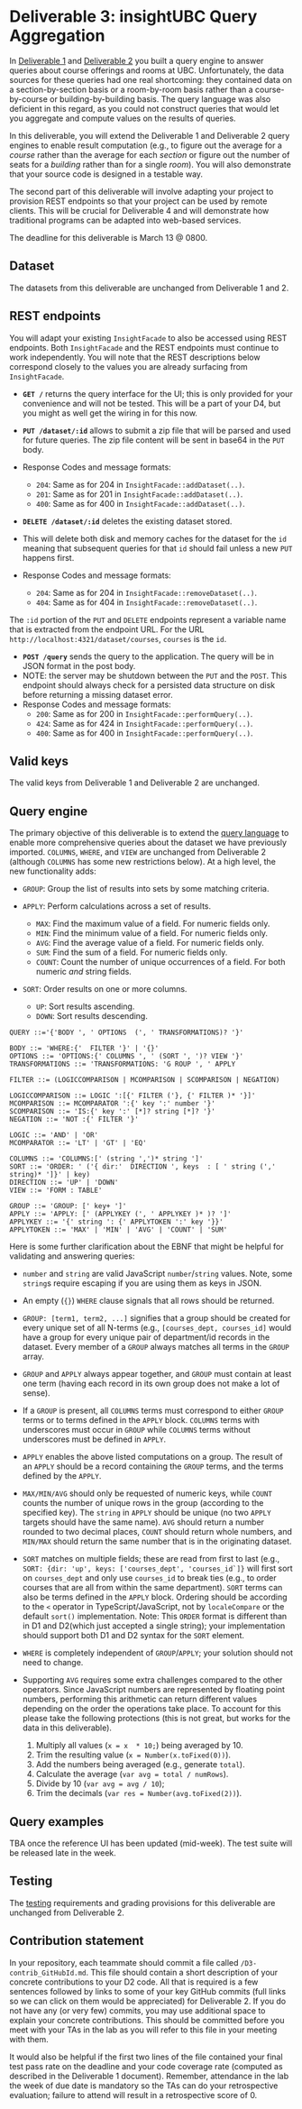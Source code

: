 # Deliverable 3: insightUBC Query Aggregation


In [Deliverable 1](Deliverable1.md) and [Deliverable 2](Deliverable2.md) you built a query engine to answer queries about course offerings and rooms at UBC. Unfortunately, the data sources for these queries had one real shortcoming: they contained data on a section-by-section basis or a room-by-room basis rather than a course-by-course or building-by-building basis. The query language was also deficient in this regard, as you could not construct queries that would let you aggregate and compute values on the results of queries.

In this deliverable, you will extend the Deliverable 1 and Deliverable 2 query engines to enable result computation (e.g., to figure out the average for a _course_ rather than the average for each _section_ or figure out the number of seats for a _building_ rather than for a single _room_). You will also demonstrate that your source code is designed in a testable way.

The second part of this deliverable will involve adapting your project to provision REST endpoints so that your project can be used by remote clients. This will be crucial for Deliverable 4 and will demonstrate how traditional programs can be adapted into web-based services.

The deadline for this deliverable is March 13 @ 0800.

## Dataset

The datasets from this deliverable are unchanged from Deliverable 1 and 2.

## REST endpoints

You will adapt your existing ```InsightFacade``` to also be accessed using REST endpoints. Both ```InsightFacade``` and the REST endpoints must continue to work independently. You will note that the REST descriptions below correspond closely to the values you are already surfacing from ```InsightFacade```.

* **```GET /```** returns the query interface for the UI; this is only provided for your convenience and will not be tested. This will be a part of your D4, but you might as well get the wiring in for this now.

* **```PUT /dataset/:id```** allows to submit a zip file that will be parsed and used for future queries. The zip file content will be sent in base64 in the ```PUT``` body. 
* Response Codes and message formats:
     * ```204```: Same as for 204 in ```InsightFacade::addDataset(..)```.
     * ```201```: Same as for 201 in ```InsightFacade::addDataset(..)```.
     * ```400```: Same as for 400 in ```InsightFacade::addDataset(..)```.

* **```DELETE /dataset/:id```** deletes the existing dataset stored. 
 * This will delete both disk and memory caches for the dataset for the ```id``` meaning that subsequent queries for that ```id``` should fail unless a new ```PUT``` happens first.
 * Response Codes and message formats:
     * ```204```: Same as for 204 in ```InsightFacade::removeDataset(..)```.
     * ```404```: Same as for 404 in ```InsightFacade::removeDataset(..)```.

The ```:id``` portion of the ```PUT``` and ```DELETE``` endpoints represent a variable name that is extracted from the endpoint URL. For the URL ```http://localhost:4321/dataset/courses```, ```courses``` is the ```id```.

* **```POST /query```** sends the query to the application. The query will be in JSON format in the post body. 
 * NOTE: the server may be shutdown between the ```PUT``` and the ```POST```. This endpoint should always check for a persisted data structure on disk before returning a missing dataset error.
 * Response Codes and message formats:
     * ```200```: Same as for 200 in ```InsightFacade::performQuery(..)```.
     * ```424```: Same as for 424 in ```InsightFacade::performQuery(..)```.
     * ```400```: Same as for 400 in ```InsightFacade::performQuery(..)```.
    
## Valid keys

The valid keys from Deliverable 1 and Deliverable 2 are unchanged.

## Query engine

The primary objective of this deliverable is to extend the [query language](Deliverable1.md#query-engine) to enable more comprehensive queries about the dataset we have previously imported. ```COLUMNS```, ```WHERE```, and ```VIEW``` are unchanged from Deliverable 2 (although ```COLUMNS``` has some new restrictions below). At a high level, the new functionality adds:

* ```GROUP```: Group the list of results into sets by some matching criteria.

* ```APPLY```: Perform calculations across a set of results.
  * ```MAX```: Find the maximum value of a field. For numeric fields only.
  * ```MIN```: Find the minimum value of a field. For numeric fields only.
  * ```AVG```: Find the average value of a field. For numeric fields only.
  * ```SUM```: Find the sum of a field. For numeric fields only.
  * ```COUNT```: Count the number of unique occurrences of a field. For both numeric _and_ string fields.
  
* ```SORT```: Order results on one or more columns.
  * ```UP```: Sort results ascending.
  * ```DOWN```: Sort results descending.

```
QUERY ::='{'BODY ', ' OPTIONS  (', ' TRANSFORMATIONS)? '}'

BODY ::= 'WHERE:{'  FILTER '}' | '{}'
OPTIONS ::= 'OPTIONS:{' COLUMNS ', ' (SORT ', ')? VIEW '}'
TRANSFORMATIONS ::= 'TRANSFORMATIONS: 'G ROUP ', ' APPLY

FILTER ::= (LOGICCOMPARISON | MCOMPARISON | SCOMPARISON | NEGATION)

LOGICCOMPARISON ::= LOGIC ':[{' FILTER ('}, {' FILTER )* '}]'  
MCOMPARISON ::= MCOMPARATOR ':{' key ':' number '}'  
SCOMPARISON ::= 'IS:{' key ':' [*]? string [*]? '}'  
NEGATION ::= 'NOT :{' FILTER '}'

LOGIC ::= 'AND' | 'OR' 
MCOMPARATOR ::= 'LT' | 'GT' | 'EQ' 

COLUMNS ::= 'COLUMNS:[' (string ',')* string ']' 
SORT ::= 'ORDER: ' ('{ dir:'  DIRECTION ', keys  : [ ' string (',' string)* ']}' | key) 
DIRECTION ::= 'UP' | 'DOWN'  
VIEW ::= 'FORM : TABLE'  

GROUP ::= 'GROUP: [' key+ ']'                                                          
APPLY ::= 'APPLY: [' (APPLYKEY (', ' APPLYKEY )* )? ']'  
APPLYKEY ::= '{' string ': {' APPLYTOKEN ':' key '}}'
APPLYTOKEN ::= 'MAX' | 'MIN' | 'AVG' | 'COUNT' | 'SUM'                           
```

Here is some further clarification about the EBNF that might be helpful for validating and answering queries:

* ```number``` and ```string``` are valid JavaScript ```number```/```string``` values. Note, some ```string```s require escaping if you are using them as keys in JSON. 

* An empty (```{}```) ```WHERE``` clause signals that all rows should be returned.

* ```GROUP: [term1, term2, ...]``` signifies that a group should be created for every unique set of all N-terms (e.g., ```[courses_dept, courses_id]``` would have a group for every unique pair of department/id records in the dataset. Every member of a ```GROUP``` always matches all terms in the ```GROUP``` array.

* ```GROUP``` and ```APPLY``` always appear together, and ```GROUP``` must contain at least one term (having each record in its own group does not make a lot of sense).

* If a ```GROUP``` is present, all ```COLUMNS``` terms must correspond to either ```GROUP``` terms or to terms defined in the ```APPLY``` block. ```COLUMNS``` terms with underscores must occur in ```GROUP``` while ```COLUMNS``` terms without underscores must be defined in ```APPLY```.

* ```APPLY``` enables the above listed computations on a group. The result of an ```APPLY``` should be a record containing the ```GROUP``` terms, and the terms defined by the ```APPLY```. 

* ```MAX/MIN/AVG``` should only be requested of numeric keys, while ```COUNT``` counts the number of unique rows in the group (according to the specified key). The ```string``` in ```APPLY``` should be unique (no two ```APPLY``` targets should have the same name). ```AVG``` should return a number rounded to two decimal places, ```COUNT``` should return whole numbers, and ```MIN/MAX``` should return the same number that is in the originating dataset. 

* ```SORT``` matches on multiple fields; these are read from first to last (e.g., ```SORT: {dir: 'up', keys: ['courses_dept', 'courses_id`]}``` will first sort on ```courses_dept``` and only use ```courses_id``` to break ties (e.g., to order courses that are all from within the same department). ```SORT``` terms can also be terms defined in the ```APPLY``` block. Ordering should be according to the ```<``` operator in TypeScript/JavaScript, not by ```localeCompare``` or the default ```sort()``` implementation. Note: This ```ORDER``` format is different than in D1 and D2(which just accepted a single string); your implementation should support both D1 and D2 syntax for the ```SORT``` element.

* ```WHERE``` is completely independent of ```GROUP```/```APPLY```; your solution should not need to change.

* Supporting ```AVG``` requires some extra challenges compared to the other operators. Since JavaScript numbers are represented by floating point numbers, performing this arithmetic can return different values depending on the order the operations take place. To account for this please take the following protections (this is not great, but works for the data in this deliverable). 
  1. Multiply all values (```x = x  * 10;```) being averaged by 10.
  1. Trim the resulting value (```x = Number(x.toFixed(0))```).
  1. Add the numbers being averaged (e.g., generate ```total```).
  1. Calculate the average (```var avg = total / numRows```).
  1. Divide by 10 (```var avg = avg / 10```);
  1. Trim the decimals (```var res = Number(avg.toFixed(2))```).

<!--
* An [alternate representation](Deliverable2_EBNF.xhtml) of the EBNF is also available.
-->

## Query examples

TBA once the reference UI has been updated (mid-week). The test suite will be released late in the week.

## Testing

The [testing](Deliverable2.md#testing) requirements and grading provisions for this deliverable are unchanged from Deliverable 2.

## Contribution statement
 
In your repository, each teammate should commit a file called ```/D3-contrib_GitHubId.md```. This file should contain a short description of your concrete contributions to your D2 code. All that is required is a few sentences followed by links to some of your key GitHub commits (full links so we can click on them would be appreciated) for Deliverable 2. If you do not have any (or very few) commits, you may use additional space to explain your concrete contributions. This should be committed before you meet with your TAs in the lab as you will refer to this file in your meeting with them.
 
It would also be helpful if the first two lines of the file contained your final test pass rate on the deadline and your code coverage rate (computed as described in the Deliverable 1 document). Remember, attendance in the lab the week of due date is mandatory so the TAs can do your retrospective evaluation; failure to attend will result in a retrospective score of 0.
 
 
